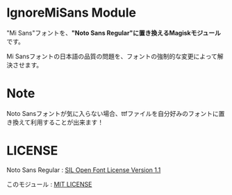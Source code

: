 # IgnoreMiSans Module
"Mi Sans"フォントを、**"Noto Sans Regular"**に置き換える**Magiskモジュール**です。

Mi Sansフォントの日本語の品質の問題を、フォントの強制的な変更によって解決させます。

# Note

Noto Sansフォントが気に入らない場合、ttfファイルを自分好みのフォントに置き換えて利用することが出来ます！

# LICENSE
Noto Sans Regular : [SIL Open Font License Version 1.1](./FONT_LICENSE.txt)

このモジュール : [MIT LICENSE](./LICENSE)